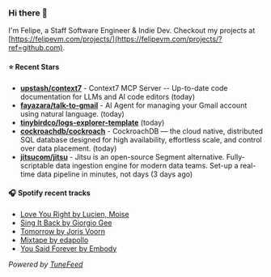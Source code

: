 ### Hi there 👋

I'm Felipe, a Staff Software Engineer & Indie Dev. Checkout my projects at [https://felipevm.com/projects/](https://felipevm.com/projects/?ref=github.com).

#### ⭐ Recent Stars
- **[upstash/context7](https://github.com/upstash/context7)** - Context7 MCP Server -- Up-to-date code documentation for LLMs and AI code editors (today)
- **[fayazara/talk-to-gmail](https://github.com/fayazara/talk-to-gmail)** - AI Agent for managing your Gmail account using natural language. (today)
- **[tinybirdco/logs-explorer-template](https://github.com/tinybirdco/logs-explorer-template)** (today)
- **[cockroachdb/cockroach](https://github.com/cockroachdb/cockroach)** - CockroachDB — the cloud native, distributed SQL database designed for high availability, effortless scale, and control over data placement. (today)
- **[jitsucom/jitsu](https://github.com/jitsucom/jitsu)** - Jitsu is an open-source Segment alternative. Fully-scriptable data ingestion engine for modern data teams. Set-up a real-time data pipeline in minutes, not days (3 days ago)

#### 🎧 Spotify recent tracks
- [Love You Right by Lucien, Moise](https://open.spotify.com/track/1r2gC1lfL0VIqtGcjBAHkF)
- [Sing It Back by Giorgio Gee](https://open.spotify.com/track/0SVWZpDJO4reJdAaU8wCtG)
- [Tomorrow by Joris Voorn](https://open.spotify.com/track/24jHeEgAjMTjFLm12Tpk6m)
- [Mixtape by edapollo](https://open.spotify.com/track/3J1Wa7DntsiLRXqCD0rZ5Y)
- [You Said Forever by Embody](https://open.spotify.com/track/5fjIr7fMC19Jmz97GmmSB7)

_Powered by [TuneFeed](https://tunefeed.app?ref=github.com)_
